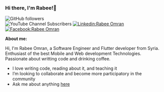### Hi there, I'm Rabee!👋

![GitHub followers](https://img.shields.io/github/followers/Rabee-Omran?label=Follow&style=social)  
![YouTube Channel Subscribers](https://img.shields.io/youtube/channel/subscribers/UC6Fkc7Ex00c4hki-MsjbpBQ?label=Rabee%20Omran&style=social)
[![Linkedin:Rabee Omran](https://img.shields.io/badge/Rabee_Omran-blue?style=flat-square&logo=Linkedin&logoColor=white&link=https://www.linkedin.com/in/rabeeomran/)](https://www.linkedin.com/in/rabeeomran/)  
[![Facebook:Rabee Omran](https://img.shields.io/badge/Rabee_Omran-blue?style=flat-square&logo=Facebook&logoColor=white&color=blue&link=https://www.facebook.com/RabeeOmran2/)](https://www.facebook.com/RabeeOmran2/)  


**About me:** 

Hi, I'm Rabee Omran, a Software Engineer and Flutter developer from Syria. Enthusiast of the best Mobile and Web development Technologies. Passionate about writting code and drinking coffee.

-  I love writing code, reading about it, and teaching it
-  I’m looking to collaborate and become more participatory in the community
-  Ask me about anything [here](https://github.com/Rabee-Omran/Rabee-Omran/issues)

